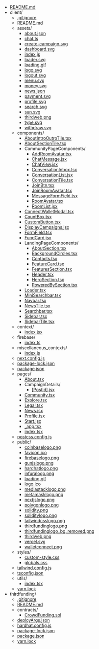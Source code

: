 - [README.md](README.md)
- client/
  - [.gitignore](client/.gitignore)
  - [README.md](client/README.md)
  - assets/
    - [about.json](client/assets/about.json)
    - [chat.ts](client/assets/chat.ts)
    - [create-campaign.svg](client/assets/create-campaign.svg)
    - [dashboard.svg](client/assets/dashboard.svg)
    - [index.js](client/assets/index.js)
    - [loader.svg](client/assets/loader.svg)
    - [loading.gif](client/assets/loading.gif)
    - [logo.svg](client/assets/logo.svg)
    - [logout.svg](client/assets/logout.svg)
    - [menu.svg](client/assets/menu.svg)
    - [money.svg](client/assets/money.svg)
    - [news.json](client/assets/news.json)
    - [payment.svg](client/assets/payment.svg)
    - [profile.svg](client/assets/profile.svg)
    - [search.svg](client/assets/search.svg)
    - [sun.svg](client/assets/sun.svg)
    - [thirdweb.png](client/assets/thirdweb.png)
    - [type.svg](client/assets/type.svg)
    - [withdraw.svg](client/assets/withdraw.svg)
  - components/
    - [AboutIntroOutroTile.tsx](client/components/AboutIntroOutroTile.tsx)
    - [AboutSectionTile.tsx](client/components/AboutSectionTile.tsx)
    - CommunityPageComponents/
      - [AddRoomAvatar.tsx](client/components/CommunityPageComponents/AddRoomAvatar.tsx)
      - [ChatMessage.jsx](client/components/CommunityPageComponents/ChatMessage.jsx)
      - [ChatView.jsx](client/components/CommunityPageComponents/ChatView.jsx)
      - [ConversationInbox.tsx](client/components/CommunityPageComponents/ConversationInbox.tsx)
      - [ConversationList.jsx](client/components/CommunityPageComponents/ConversationList.jsx)
      - [ConversationTile.tsx](client/components/CommunityPageComponents/ConversationTile.tsx)
      - [JoinBtn.tsx](client/components/CommunityPageComponents/JoinBtn.tsx)
      - [JoinRoomAvatar.tsx](client/components/CommunityPageComponents/JoinRoomAvatar.tsx)
      - [MessageFormField.tsx](client/components/CommunityPageComponents/MessageFormField.tsx)
      - [RoomAvatar.tsx](client/components/CommunityPageComponents/RoomAvatar.tsx)
      - [RoomList.jsx](client/components/CommunityPageComponents/RoomList.jsx)
    - [ConnectWalletModal.tsx](client/components/ConnectWalletModal.tsx)
    - [CountBox.tsx](client/components/CountBox.tsx)
    - [CustomButton.tsx](client/components/CustomButton.tsx)
    - [DisplayCampaigns.jsx](client/components/DisplayCampaigns.jsx)
    - [FormField.tsx](client/components/FormField.tsx)
    - [FundCard.jsx](client/components/FundCard.jsx)
    - LandingPageComponents/
      - [AboutSection.tsx](client/components/LandingPageComponents/AboutSection.tsx)
      - [BackgroundCircles.tsx](client/components/LandingPageComponents/BackgroundCircles.tsx)
      - [Contacts.tsx](client/components/LandingPageComponents/Contacts.tsx)
      - [FeatureCard.tsx](client/components/LandingPageComponents/FeatureCard.tsx)
      - [FeaturesSection.tsx](client/components/LandingPageComponents/FeaturesSection.tsx)
      - [Header.tsx](client/components/LandingPageComponents/Header.tsx)
      - [HeroSection.tsx](client/components/LandingPageComponents/HeroSection.tsx)
      - [PoweredBySection.tsx](client/components/LandingPageComponents/PoweredBySection.tsx)
    - [Loader.tsx](client/components/Loader.tsx)
    - [MiniSearchbar.tsx](client/components/MiniSearchbar.tsx)
    - [Navbar.tsx](client/components/Navbar.tsx)
    - [NewsTile.tsx](client/components/NewsTile.tsx)
    - [Searchbar.tsx](client/components/Searchbar.tsx)
    - [Sidebar.tsx](client/components/Sidebar.tsx)
    - [SidebarTile.tsx](client/components/SidebarTile.tsx)
  - context/
    - [index.jsx](client/context/index.jsx)
  - firebase/
    - [index.ts](client/firebase/index.ts)
  - miscellaneous_contexts/
    - [index.js](client/miscellaneous_contexts/index.js)
  - [next.config.js](client/next.config.js)
  - [package-lock.json](client/package-lock.json)
  - [package.json](client/package.json)
  - pages/
    - [About.tsx](client/pages/About.tsx)
    - CampaignDetails/
      - [[PostId].jsx](client/pages/CampaignDetails/[PostId].jsx)
    - [Community.tsx](client/pages/Community.tsx)
    - [Explore.tsx](client/pages/Explore.tsx)
    - [Legal.tsx](client/pages/Legal.tsx)
    - [News.jsx](client/pages/News.jsx)
    - [Profile.tsx](client/pages/Profile.tsx)
    - [Start.jsx](client/pages/Start.jsx)
    - [_app.tsx](client/pages/_app.tsx)
    - [index.tsx](client/pages/index.tsx)
  - [postcss.config.js](client/postcss.config.js)
  - public/
    - [coinbaselogo.png](client/public/coinbaselogo.png)
    - [favicon.ico](client/public/favicon.ico)
    - [firebaselogo.png](client/public/firebaselogo.png)
    - [gunjslogo.png](client/public/gunjslogo.png)
    - [hardhatlogo.png](client/public/hardhatlogo.png)
    - [infuralogo.png](client/public/infuralogo.png)
    - [loading.gif](client/public/loading.gif)
    - [logo.ico](client/public/logo.ico)
    - [mediastacklogo.png](client/public/mediastacklogo.png)
    - [metamasklogo.png](client/public/metamasklogo.png)
    - [nextjslogo.png](client/public/nextjslogo.png)
    - [polygonlogo.png](client/public/polygonlogo.png)
    - [solidity.png](client/public/solidity.png)
    - [soliditylogo.png](client/public/soliditylogo.png)
    - [tailwindcsslogo.png](client/public/tailwindcsslogo.png)
    - [thirdfundinglogo.png](client/public/thirdfundinglogo.png)
    - [thirdfundinglogo_bg_removed.png](client/public/thirdfundinglogo_bg_removed.png)
    - [thirdweb.png](client/public/thirdweb.png)
    - [vercel.svg](client/public/vercel.svg)
    - [walletconnect.png](client/public/walletconnect.png)
  - styles/
    - [custom-style.css](client/styles/custom-style.css)
    - [globals.css](client/styles/globals.css)
  - [tailwind.config.js](client/tailwind.config.js)
  - [tsconfig.json](client/tsconfig.json)
  - utils/
    - [index.tsx](client/utils/index.tsx)
  - [yarn.lock](client/yarn.lock)
- thirdfunding/
  - [.gitignore](thirdfunding/.gitignore)
  - [README.md](thirdfunding/README.md)
  - contracts/
    - [CrowdFunding.sol](thirdfunding/contracts/CrowdFunding.sol)
  - [deployArgs.json](thirdfunding/deployArgs.json)
  - [hardhat.config.js](thirdfunding/hardhat.config.js)
  - [package-lock.json](thirdfunding/package-lock.json)
  - [package.json](thirdfunding/package.json)
  - [yarn.lock](thirdfunding/yarn.lock)
